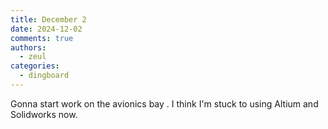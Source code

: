 ```yaml
---
title: December 2
date: 2024-12-02
comments: true
authors:
  - zeul
categories:
  - dingboard
---
```


Gonna start work on the avionics bay . I think I'm stuck to using Altium and Solidworks now.